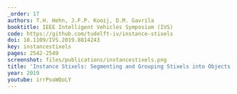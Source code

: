 ```yaml
---
_order: 17
authors: T.H. Hehn, J.F.P. Kooij, D.M. Gavrila
booktitle: IEEE Intelligent Vehicles Symposium (IVS)
code: https://github.com/tudelft-iv/instance-stixels
doi: 10.1109/IVS.2019.8814243
key: instancestixels
pages: 2542-2549
screenshot: files/publications/instancestixels.png
title: 'Instance Stixels: Segmenting and Grouping Stixels into Objects'
year: 2019
youtube: irrPsoWQoLY
---
```


